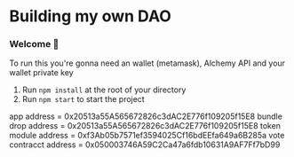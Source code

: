 # Building my own DAO 

### **Welcome 👋**
To run this you're gonna need an wallet (metamask), Alchemy API and your wallet private key

1. Run `npm install` at the root of your directory
2. Run `npm start` to start the project


app address = 0x20513a55A565672826c3dAC2E776f109205f15E8
bundle drop address = 0x20513a55A565672826c3dAC2E776f109205f15E8
token module address = 0xf3Ab05b7571ef3594025Cf16bdEEfa649a6B285a
vote contracct address = 0x050003746A59C2Ca47a6fdb10631A9AF7Ff7bD99
